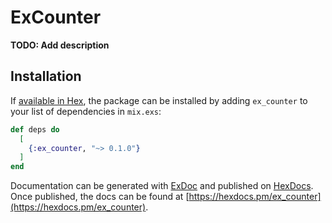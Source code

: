 # ExCounter

**TODO: Add description**

## Installation

If [available in Hex](https://hex.pm/docs/publish), the package can be installed
by adding `ex_counter` to your list of dependencies in `mix.exs`:

```elixir
def deps do
  [
    {:ex_counter, "~> 0.1.0"}
  ]
end
```

Documentation can be generated with [ExDoc](https://github.com/elixir-lang/ex_doc)
and published on [HexDocs](https://hexdocs.pm). Once published, the docs can
be found at [https://hexdocs.pm/ex_counter](https://hexdocs.pm/ex_counter).

